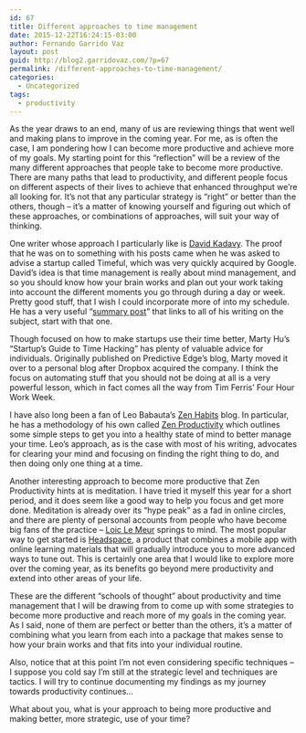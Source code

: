 ```yaml
---
id: 67
title: Different approaches to time management
date: 2015-12-22T16:24:15-03:00
author: Fernando Garrido Vaz
layout: post
guid: http://blog2.garridovaz.com/?p=67
permalink: /different-approaches-to-time-management/
categories:
  - Uncategorized
tags:
  - productivity
---
```

As the year draws to an end, many of us are reviewing things that went well and making plans to improve in the coming year. For me, as is often the case, I am pondering how I can become more productive and achieve more of my goals. My starting point for this &#8220;reflection&#8221; will be a review of the many different approaches that people take to become more productive. There are many paths that lead to productivity, and different people focus on different aspects of their lives to achieve that enhanced throughput we&#8217;re all looking for. It&#8217;s not that any particular strategy is &#8220;right&#8221; or better than the others, though &#8211; it&#8217;s a matter of knowing yourself and figuring out which of these approaches, or combinations of approaches, will suit your way of thinking. 

One writer whose approach I particularly like is [David Kadavy](http://kadavy.net/). The proof that he was on to something with his posts came when he was asked to advise a startup called Timeful, which was very quickly acquired by Google. David&#8217;s idea is that time management is really about mind management, and so you should know how your brain works and plan out your work taking into account the different moments you go through during a day or week. Pretty good stuff, that I wish I could incorporate more of into my schedule. He has a very useful &#8220;[summary post](http://kadavy.net/blog/posts/9-great-ways-to-manage-your-mind-instead-of-your-time/)&#8221; that links to all of his writing on the subject, start with that one.

Though focused on how to make startups use their time better, Marty Hu&#8217;s &#8220;Startup&#8217;s Guide to Time Hacking&#8221; has plenty of valuable advice for individuals. Originally published on Predictive Edge&#8217;s blog, Marty moved it over to a personal blog after Dropbox acquired the company. I think the focus on automating stuff that you should not be doing at all is a very powerful lesson, which in fact comes all the way from Tim Ferris&#8217; Four Hour Work Week.

I have also long been a fan of Leo Babauta&#8217;s [Zen Habits](http://zenhabits.net/) blog. In particular, he has a methodology of his own called [Zen Productivity](http://zenhabits.net/zen-productivity/) which outlines some simple steps to get you into a healthy state of mind to better manage your time. Leo&#8217;s approach, as is the case with most of his writing, advocates for clearing your mind and focusing on finding the right thing to do, and then doing only one thing at a time.

Another interesting approach to become more productive that Zen Productivity hints at is meditation. I have tried it myself this year for a short period, and it does seem like a good way to help you focus and get more done. Meditation is already over its &#8220;hype peak&#8221; as a fad in online circles, and there are plenty of personal accounts from people who have become big fans of the practice &#8211; [Loic Le Meur](https://medium.com/@loic/thoughts-on-meditation-and-technology-301ad5a76bd6#.kwsillb5j) springs to mind. The most popular way to get started is [Headspace](https://www.headspace.com/), a product that combines a mobile app with online learning materials that will gradually introduce you to more advanced ways to tune out. This is certainly one area that I would like to explore more over the coming year, as its benefits go beyond mere productivity and extend into other areas of your life.

These are the different &#8220;schools of thought&#8221; about productivity and time management that I will be drawing from to come up with some strategies to become more productive and reach more of my goals in the coming year. As I said, none of them are perfect or better than the others, it&#8217;s a matter of combining what you learn from each into a package that makes sense to how your brain works and that fits into your individual routine. 

Also, notice that at this point I&#8217;m not even considering specific techniques &#8211; I suppose you cold say I&#8217;m still at the strategic level and techniques are tactics. I will try to continue documenting my findings as my journey towards productivity continues&#8230;

What about you, what is your approach to being more productive and making better, more strategic, use of your time?